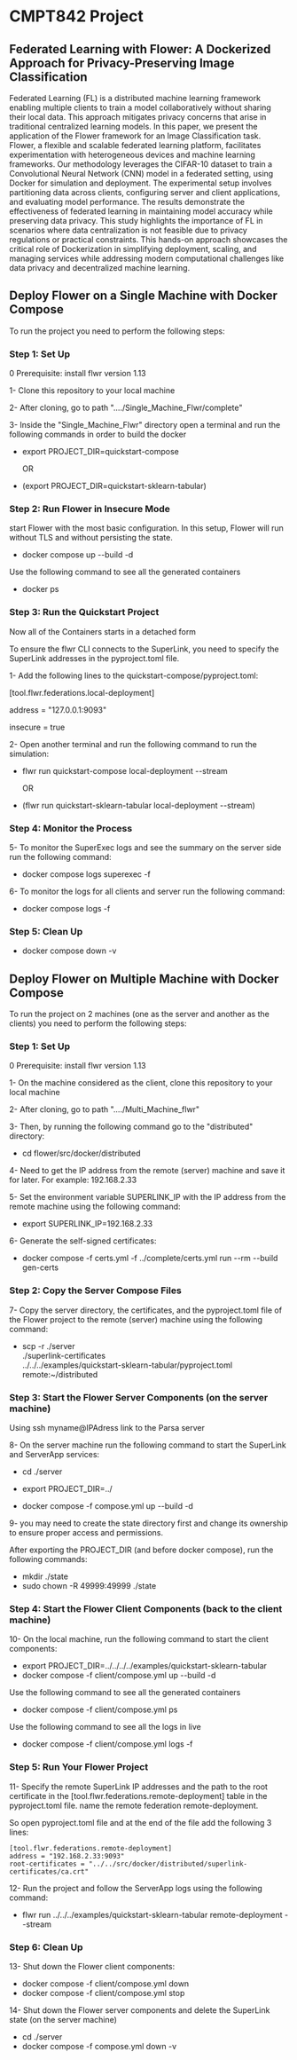 # CMPT842 Project

## Federated Learning with Flower: A Dockerized Approach for Privacy-Preserving Image Classification
Federated Learning (FL) is a distributed machine learning framework enabling multiple clients to train a model collaboratively without sharing their local data. This approach mitigates privacy concerns that arise in traditional centralized learning models. In this paper, we present the application of the Flower framework for an Image Classification task. Flower, a flexible and scalable federated learning platform, facilitates experimentation with heterogeneous devices and machine learning frameworks. Our methodology leverages the CIFAR-10 dataset to train a Convolutional Neural Network (CNN) model in a federated setting, using Docker for simulation and deployment. The experimental setup involves partitioning data across clients, configuring server and client applications, and evaluating model performance. The results demonstrate the effectiveness of federated learning in maintaining model accuracy while preserving data privacy. This study highlights the importance of FL in scenarios where data centralization is not feasible due to privacy regulations or practical constraints. This hands-on approach showcases the critical role of Dockerization in simplifying deployment, scaling, and managing services while addressing modern computational challenges like data privacy and decentralized machine learning.

## Deploy Flower on a Single Machine with Docker Compose
To run the project you need to perform the following steps:

### Step 1: Set Up
0 Prerequisite: install flwr version 1.13 

1- Clone this repository to your local machine

2- After cloning, go to path "..../Single_Machine_Flwr/complete"

3- Inside the "Single_Machine_Flwr" directory open a terminal and run the following commands in order to build the docker
  * export PROJECT_DIR=quickstart-compose
  
    OR

  * (export PROJECT_DIR=quickstart-sklearn-tabular)

### Step 2: Run Flower in Insecure Mode
start Flower with the most basic configuration. In this setup, Flower will run without TLS and without persisting the state.

  * docker compose up --build -d

Use the following command to see all the generated containers
  * docker ps


### Step 3: Run the Quickstart Project
Now all of the Containers starts in a detached form

To ensure the flwr CLI connects to the SuperLink, you need to specify the SuperLink addresses in the pyproject.toml file.

1- Add the following lines to the quickstart-compose/pyproject.toml:

[tool.flwr.federations.local-deployment]

address = "127.0.0.1:9093"

insecure = true

2- Open another terminal and run the following command to run the simulation:
  * flwr run quickstart-compose local-deployment --stream
    
    OR
    
  * (flwr run quickstart-sklearn-tabular local-deployment --stream)


### Step 4: Monitor the Process
5- To monitor the SuperExec logs and see the summary on the server side run the following command:
  * docker compose logs superexec -f

6- To monitor the logs for all clients and server run the following command:
  * docker compose logs -f


### Step 5: Clean Up
* docker compose down -v





## Deploy Flower on Multiple Machine with Docker Compose
To run the project on 2 machines (one as the server and another as the clients) you need to perform the following steps:

### Step 1: Set Up
0 Prerequisite: install flwr version 1.13 

1- On the machine considered as the client, clone this repository to your local machine

2- After cloning, go to path "..../Multi_Machine_flwr"

3- Then, by running the following command go to the "distributed" directory:
   
   * cd flower/src/docker/distributed

4- Need to get the IP address from the remote (server) machine and save it for later. For example: 192.168.2.33

5- Set the environment variable SUPERLINK_IP with the IP address from the remote machine using the following command:

   * export SUPERLINK_IP=192.168.2.33

6- Generate the self-signed certificates:
   
   * docker compose -f certs.yml -f ../complete/certs.yml run --rm --build gen-certs



### Step 2: Copy the Server Compose Files

7- Copy the server directory, the certificates, and the pyproject.toml file of the Flower project to the remote (server) machine using the following command:
   
   * scp -r ./server \
       ./superlink-certificates \
       ../../../examples/quickstart-sklearn-tabular/pyproject.toml remote:~/distributed


### Step 3: Start the Flower Server Components (on the server machine)
Using ssh myname@IPAdress link to the Parsa server

8- On the server machine run the following command to start the SuperLink and ServerApp services:
   
   * cd ./server
   
   * export PROJECT_DIR=../
   
   * docker compose -f compose.yml up --build -d

9- you may need to create the state directory first and change its ownership to ensure proper access and permissions. 

After exporting the PROJECT_DIR (and before docker compose), run the following commands:
   
   * mkdir ./state
   * sudo chown -R 49999:49999 ./state


### Step 4: Start the Flower Client Components (back to the client machine)

10- On the  local machine, run the following command to start the client components:
   
  * export PROJECT_DIR=../../../../examples/quickstart-sklearn-tabular
  * docker compose -f client/compose.yml up --build -d

Use the following command to see all the generated containers
  * docker compose -f client/compose.yml ps

Use the following command to see all the logs in live
  * docker compose -f client/compose.yml logs -f


### Step 5: Run Your Flower Project
11- Specify the remote SuperLink IP addresses and the path to the root certificate in the [tool.flwr.federations.remote-deployment] table in the pyproject.toml file. 
name the remote federation remote-deployment.

So open pyproject.toml file and at the end of the file add the following 3 lines:

    [tool.flwr.federations.remote-deployment]
    address = "192.168.2.33:9093"
    root-certificates = "../../src/docker/distributed/superlink-certificates/ca.crt"


12- Run the project and follow the ServerApp logs using the following command:
   
   * flwr run ../../../examples/quickstart-sklearn-tabular remote-deployment --stream


### Step 6: Clean Up
13- Shut down the Flower client components:
   
   * docker compose -f client/compose.yml down
   * docker compose -f client/compose.yml stop

14- Shut down the Flower server components and delete the SuperLink state (on the server machine)
   
   * cd ./server
   * docker compose -f compose.yml down -v

